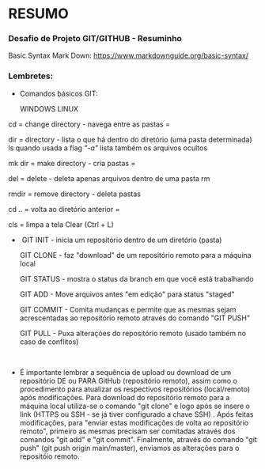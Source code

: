 # RESUMO

### Desafio de Projeto GIT/GITHUB - Resuminho

Basic Syntax Mark Down: https://www.markdownguide.org/basic-syntax/

### Lembretes:

- Comandos básicos GIT: 

  WINDOWS                                                                                                                                      LINUX

cd = change directory - navega entre as pastas                                                                                  =

dir = directory - lista o que há dentro do diretório (uma pasta determinada)                               ls
quando usada a flag *"-a"* lista também os arquivos ocultos

mk dir = make directory - cria pastas                                                                                                    =

del = delete - deleta apenas arquivos dentro de uma pasta                                                            rm

rmdir = remove directory - deleta pastas

cd .. = volta ao diretório anterior                                                                                                            =

cls = limpa a tela                                                                                                                     Clear (Ctrl + L)

- ​
  GIT INIT - inicia um repositório dentro de um diretório (pasta)

  GIT CLONE - faz "download" de um repositório remoto para a máquina local

  GIT STATUS -  mostra o status da branch em que você está trabalhando

  GIT ADD - Move arquivos antes "em edição" para status "staged" 

  GIT COMMIT - Comita mudanças e permite que as mesmas sejam acrescentadas ao repositório remoto através do comando "GIT PUSH"

  GIT PULL -  Puxa alterações do repositório remoto (usado também no caso de conflitos)

  ​

- É importante lembrar a sequência de upload ou download de um repositório DE ou PARA GitHub (repositório remoto), assim como o procedimento para atualizar os respectivos repositórios (local/remoto) após modificações. 
  Para download do repositório remoto para a máquina local utiliza-se o comando "git clone" e logo após se insere o link (HTTPS ou SSH - se já tiver configurado a chave SSH) . 
  ​Após feitas modificações, para "enviar estas modificações de volta ao repositório remoto", primeiro as mesmas precisam ser comitadas através dos comandos "git add" e "git commit". Finalmente, através do comando "git push" (git push origin main/master), enviamos as alterações para o repositóio remoto.